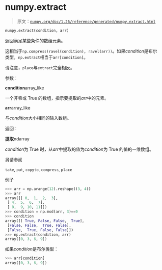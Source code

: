# numpy.extract

> 原文：[`numpy.org/doc/1.26/reference/generated/numpy.extract.html`](https://numpy.org/doc/1.26/reference/generated/numpy.extract.html)

```py
numpy.extract(condition, arr)
```

返回满足某些条件的数组元素。

这相当于`np.compress(ravel(condition), ravel(arr))`。如果*condition*是布尔类型，`np.extract`相当于`arr[condition]`。

请注意，`place`与`extract`完全相反。

参数：

**condition**array_like

一个非零或 True 的数组，指示要提取的*arr*中的元素。

**arr**array_like

与*condition*大小相同的输入数组。

返回：

**提取**ndarray

*condition*为 True 时，从*arr*中提取的值为*condition*为 True 的值的一维数组。

另请参阅

`take`, `put`, `copyto`, `compress`, `place`

例子

```py
>>> arr = np.arange(12).reshape((3, 4))
>>> arr
array([[ 0,  1,  2,  3],
 [ 4,  5,  6,  7],
 [ 8,  9, 10, 11]])
>>> condition = np.mod(arr, 3)==0
>>> condition
array([[ True, False, False,  True],
 [False, False,  True, False],
 [False,  True, False, False]])
>>> np.extract(condition, arr)
array([0, 3, 6, 9]) 
```

如果*condition*是布尔类型：

```py
>>> arr[condition]
array([0, 3, 6, 9]) 
```
